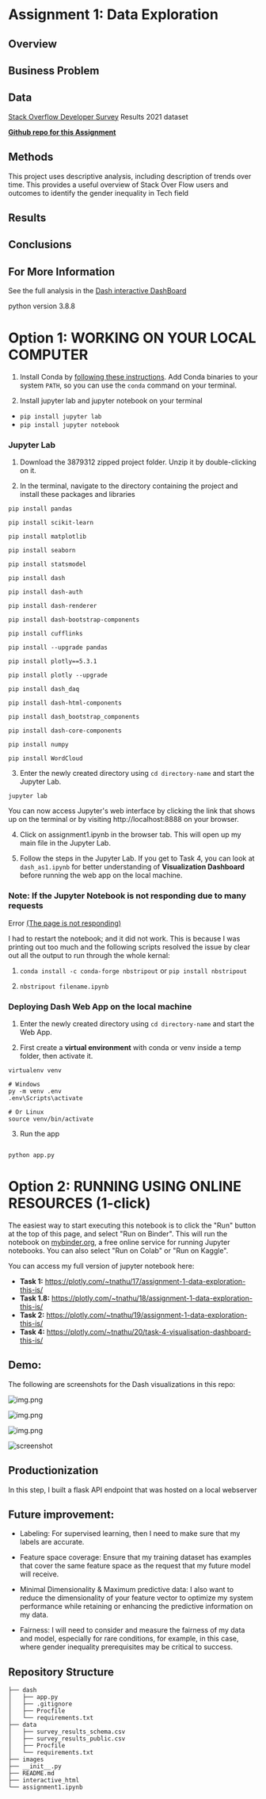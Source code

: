 # Assignment 1: Data Exploration

## Overview


## Business Problem

## Data
[Stack Overflow Developer Survey](https://insights.stackoverflow.com/survey) Results 2021 dataset

**[Github repo for this Assignment](https://github.com/tnathu-ai/Stack_Overflow_Developer_Survey_2021_Analysis)**

## Methods

This project uses descriptive analysis, including description of trends over time. This provides a useful overview of Stack Over Flow users and outcomes to identify the gender inequality in Tech field


## Results

## Conclusions

## For More Information
See the full analysis in the [Dash interactive DashBoard]() 


python version 3.8.8

# Option 1: WORKING ON YOUR LOCAL COMPUTER

1. Install Conda
   by [following these instructions](https://conda.io/projects/conda/en/latest/user-guide/install/index.html). Add Conda
   binaries to your system `PATH`, so you can use the `conda` command on your terminal.

2. Install jupyter lab and jupyter notebook on your terminal

+ `pip install jupyter lab`
+ `pip install jupyter notebook`

### Jupyter Lab

1. Download the 3879312 zipped project folder. Unzip it by double-clicking on it.

2. In the terminal, navigate to the directory containing the project and install these packages and libraries

```
pip install pandas 

pip install scikit-learn 

pip install matplotlib 

pip install seaborn 

pip install statsmodel

pip install dash

pip install dash-auth

pip install dash-renderer

pip install dash-bootstrap-components

pip install cufflinks

pip install --upgrade pandas

pip install plotly==5.3.1 

pip install plotly --upgrade

pip install dash_daq 

pip install dash-html-components 

pip install dash_bootstrap_components 

pip install dash-core-components

pip install numpy

pip install WordCloud
```

3. Enter the newly created directory using `cd directory-name` and start the Jupyter Lab.

```
jupyter lab

```

You can now access Jupyter's web interface by clicking the link that shows up on the terminal or by
visiting http://localhost:8888 on your browser.

4. Click on assignment1.ipynb in the browser tab. This will open up my main file in the Jupyter Lab.

5. Follow the steps in the Jupyter Lab. If you get to Task 4, you can look at `dash_as1.ipynb` for better understanding
of **Visualization Dashboard** before running the web app on the local machine.

### Note: If the Jupyter Notebook is not responding due to many requests

Error [(The page is not responding)](https://stackoverflow.com/questions/48615535/jupyter-notebook-takes-forever-to-open-and-then-pages-unresponsive-mathjax-i)

I had to restart the notebook; and it did not work. This is because I was printing out too much and the following
scripts resolved the issue by clear out all the output to run through the whole kernal:

1. `conda install -c conda-forge nbstripout` or `pip install nbstripout`

2. `nbstripout filename.ipynb`


### Deploying Dash Web App on the local machine

1. Enter the newly created directory using `cd directory-name` and start the Web App.

2. First create a **virtual environment** with conda or venv inside a temp folder, then activate it.

```
virtualenv venv

# Windows
py -m venv .env
.env\Scripts\activate

# Or Linux
source venv/bin/activate

```

3. Run the app

```

python app.py

```


# Option 2: RUNNING USING ONLINE RESOURCES (1-click)

The easiest way to start executing this notebook is to click the "Run" button at the top of this page, and select "Run
on Binder". This will run the notebook on [mybinder.org](https://mybinder.org), a free online service for running
Jupyter notebooks. You can also select "Run on Colab" or "Run on Kaggle".

You can access my full version of jupyter notebook here: 
+ **Task 1:** https://plotly.com/~tnathu/17/assignment-1-data-exploration-this-is/
+ **Task 1.8:** https://plotly.com/~tnathu/18/assignment-1-data-exploration-this-is/
+ **Task 2:** https://plotly.com/~tnathu/19/assignment-1-data-exploration-this-is/
+ **Task 4:** https://plotly.com/~tnathu/20/task-4-visualisation-dashboard-this-is/



## Demo:

The following are screenshots for the Dash visualizations in this repo:

![img.png](compensation_women.png)

![img.png](compensation_men.png)

![img.png](participation_onl_dev.png)

![screenshot](comp_gender.png)




## Productionization

In this step, I built a flask API endpoint that was hosted on a local webserver 



## Future improvement:
+ Labeling: For supervised learning, then I need to make sure that my labels are accurate. 

+ Feature space coverage: Ensure that my training dataset has examples that cover the same feature space as the request that my future model will receive. 

+ Minimal Dimensionality & Maximum predictive data: I also want to reduce the dimensionality of your feature vector to optimize my system performance while retaining or enhancing the predictive information on my data. 

+ Fairness:  I will need to consider and measure the fairness of my data and model, especially for rare conditions, for example, in this case, where gender inequality prerequisites may be critical to success. 


## Repository Structure

```
├── dash
│   ├── app.py
│   ├── .gitignore
│   ├── Procfile
│   └── requirements.txt
├── data
│   ├── survey_results_schema.csv
│   ├── survey_results_public.csv
│   ├── Procfile
│   └── requirements.txt
├── images
├── __init__.py
├── README.md
├── interactive_html
└── assignment1.ipynb
```
